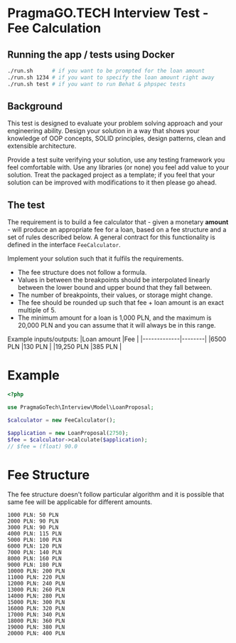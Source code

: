 PragmaGO.TECH Interview Test - Fee Calculation
=====

## Running the app / tests using Docker
```sh
./run.sh      # if you want to be prompted for the loan amount
./run.sh 1234 # if you want to specify the loan amount right away
./run.sh test # if you want to run Behat & phpspec tests
```

## Background

This test is designed to evaluate your problem solving approach and your engineering ability. Design your solution in a way that shows your knowledge of OOP concepts, SOLID principles, design patterns, clean and extensible architecture.

Provide a test suite verifying your solution, use any testing framework you feel comfortable with. Use any libraries (or none) you feel add value to your solution. Treat the packaged project as a template; if you feel that your solution can be improved with modifications to it then please go ahead.

## The test

The requirement is to build a fee calculator that - given a monetary **amount** - will produce an appropriate fee for a loan, based on a fee structure and a set of rules described below. A general contract for this functionality is defined in the interface `FeeCalculator`.

Implement your solution such that it fulfils the requirements.

- The fee structure does not follow a formula.
- Values in between the breakpoints should be interpolated linearly between the lower bound and upper bound that they fall between.
- The number of breakpoints, their values, or storage might change.
- The fee should be rounded up such that fee + loan amount is an exact multiple of 5.
- The minimum amount for a loan is 1,000 PLN, and the maximum is 20,000 PLN and you can assume that it will always be in this range.

Example inputs/outputs:
|Loan amount  |Fee     |
|-------------|--------|
|6500 PLN     |130 PLN |
|19,250 PLN   |385 PLN |

# Example

```php
<?php

use PragmaGoTech\Interview\Model\LoanProposal;

$calculator = new FeeCalculator();

$application = new LoanProposal(2750);
$fee = $calculator->calculate($application);
// $fee = (float) 90.0
```

# Fee Structure
The fee structure doesn't follow particular algorithm and it is possible that same fee will be applicable for different amounts.

```
1000 PLN: 50 PLN
2000 PLN: 90 PLN
3000 PLN: 90 PLN
4000 PLN: 115 PLN
5000 PLN: 100 PLN
6000 PLN: 120 PLN
7000 PLN: 140 PLN
8000 PLN: 160 PLN
9000 PLN: 180 PLN
10000 PLN: 200 PLN
11000 PLN: 220 PLN
12000 PLN: 240 PLN
13000 PLN: 260 PLN
14000 PLN: 280 PLN
15000 PLN: 300 PLN
16000 PLN: 320 PLN
17000 PLN: 340 PLN
18000 PLN: 360 PLN
19000 PLN: 380 PLN
20000 PLN: 400 PLN
```
